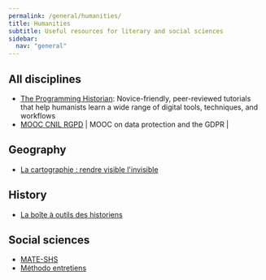 ```yaml
---
permalink: /general/humanities/
title: Humanities
subtitle: Useful resources for literary and social sciences
sidebar:
  nav: "general"
---
```


## All disciplines

- [The Programming Historian](https://programminghistorian.org/): Novice-friendly, peer-reviewed tutorials that help humanists learn a wide range of digital tools, techniques, and workflows
- [MOOC CNIL RGPD](https://atelier-rgpd.cnil.fr/) | MOOC on data protection and the GDPR |

## Geography

- [La cartographie : rendre visible l'invisible](https://zestedesavoir.com/tutoriels/1298/la-cartographie-rendre-visible-linvisible/)

## History

- [La boîte à outils des historiens](https://www.boiteaoutils.info/)

## Social sciences

- [MATE-SHS](https://mate-shs.cnrs.fr/ressources/)
- [Méthodo entretiens](https://dysolab.hypotheses.org/2067)
